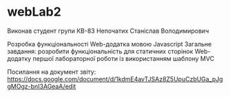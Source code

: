 # webLab2
Виконав студент групи КВ-83 Непочатих Станіслав Володимирович

Розробка функціональності Web-додатка мовою Javascript
Загальне завдання: розробити функціональність для статичних сторінок Web-додатку першої лабораторної роботи із використанням шаблону MVC

Посилання на документ звіту: https://docs.google.com/document/d/1kdmE4avTJSAz8Z5UpuCzbUGa_pJggMOgz-bnI3AGeaA/edit

